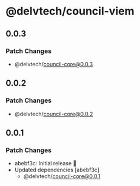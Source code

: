 # @delvtech/council-viem

## 0.0.3

### Patch Changes

- @delvtech/council-core@0.0.3

## 0.0.2

### Patch Changes

- @delvtech/council-core@0.0.2

## 0.0.1

### Patch Changes

- abebf3c: Initial release 🚀
- Updated dependencies [abebf3c]
  - @delvtech/council-core@0.0.1
